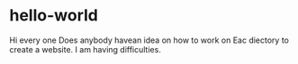 # hello-world
Hi every one
Does anybody havean idea on how to work on Eac diectory to create a website.
I am having difficulties.
